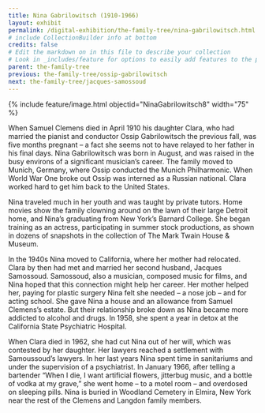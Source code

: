 ```yaml
---
title: Nina Gabrilowitsch (1910-1966)
layout: exhibit
permalink: /digital-exhibition/the-family-tree/nina-gabrilowitsch.html
# include CollectionBuilder info at bottom
credits: false
# Edit the markdown on in this file to describe your collection
# Look in _includes/feature for options to easily add features to the page
parent: the-family-tree
previous: the-family-tree/ossip-gabrilowitsch
next: the-family-tree/jacques-samossoud
---
```


{% include feature/image.html objectid="NinaGabrilowitsch8" width="75" %}

When Samuel Clemens died in April 1910 his daughter Clara, who had married the pianist and conductor Ossip Gabrilowitsch the previous fall, was five months pregnant – a fact she seems not to have relayed to her father in his final days. Nina Gabrilowitsch was born in August, and was raised in the busy environs of a significant musician’s career. The family moved to Munich, Germany, where Ossip conducted the Munich Philharmonic. When World War One broke out Ossip was interned as a Russian national. Clara worked hard to get him back to the United States.

Nina traveled much in her youth and was taught by private tutors. Home movies show the family clowning around on the lawn of their large Detroit home, and Nina’s graduating from New York’s Barnard College. She began training as an actress, participating in summer stock productions, as shown in dozens of snapshots in the collection of The Mark Twain House & Museum.

In the 1940s Nina moved to California, where her mother had relocated. Clara by then had met and married her second husband, Jacques Samossoud. Samossoud, also a musician, composed music for films, and Nina hoped that this connection might help her career. Her mother helped her, paying for plastic surgery Nina felt she needed – a nose job – and for acting school. She gave Nina a house and an allowance from Samuel Clemens’s estate. But their relationship broke down as Nina became more addicted to alcohol and drugs. In 1958, she spent a year in detox at the California State Psychiatric Hospital.

When Clara died in 1962, she had cut Nina out of her will, which was contested by her daughter. Her lawyers reached a settlement with Samoussoud’s lawyers. In her last years Nina spent time in sanitariums and under the supervision of a psychiatrist. In January 1966, after telling a  bartender “When I die, I want artificial flowers, jitterbug music, and a bottle of vodka at my grave,” she went home – to a motel room – and overdosed on sleeping pills. Nina is buried in Woodland Cemetery in Elmira, New York near the rest of the Clemens and Langdon family members.
